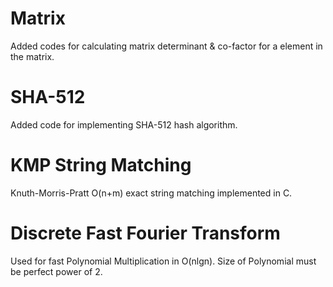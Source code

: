 # Matrix
Added codes for calculating matrix determinant & co-factor for a element in the matrix.
# SHA-512
Added code for implementing SHA-512 hash algorithm.
# KMP String Matching
Knuth-Morris-Pratt O(n+m) exact string matching implemented in C.
# Discrete Fast Fourier Transform
Used for fast Polynomial Multiplication in O(nlgn). Size of Polynomial must be perfect power of 2.
